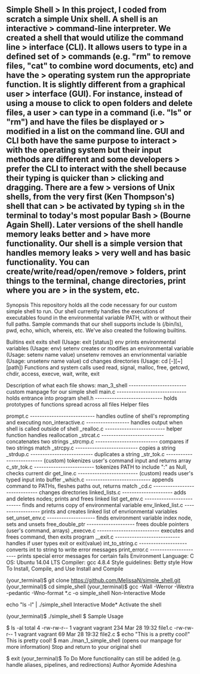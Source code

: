 ## Simple Shell > In this project, I coded from scratch a simple Unix shell. A shell is an interactive > command-line interpreter. We created a shell that would utilize the command line > interface (CLI). It allows users to type in a defined set of > commands (e.g. "rm" to remove files, "cat" to combine word documents, etc) and have the > operating system run the appropriate function. It is slightly different from a graphical user > interface (GUI). For instance, instead of using a mouse to click to open folders and delete files, a user > can type in a command (i.e. "ls" or "rm") and have the files be displayed or > modified in a list on the command line. GUI and CLI both have the same purpose to interact > with the operating system but their input methods are different and some developers > prefer the CLI to interact with the shell because their typing is quicker than > clicking and dragging. There are a few > versions of Unix shells, from the very first (Ken Thompson's) shell that can > be activated by typing ```sh``` in the terminal to today's most popular Bash > (Bourne Again Shell). Later versions of the shell handle memory leaks better and > have more functionality. Our shell is a simple version that handles memory leaks > very well and has basic functionality. You can create/write/read/open/remove > folders, print things to the terminal, change directories, print where you are > in the system, etc.
Synopsis
This repository holds all the code necessary for our custom simple shell to run. Our shell currently handles the executions of executables found in the environmental variable PATH, with or without their full paths. Sample commands that our shell supports include ls (/bin/ls), pwd, echo, which, whereis, etc. We've also created the following builtins.

Builtins
exit exits shell (Usage: exit [status])
env prints environmental variables (Usage: env)
setenv creates or modifies an environmental variable (Usage: setenv name value)
unsetenv removes an envrionmental variable (Usage: unsetenv name value)
cd changes directories (Usage: cd [-][~][path])
Functions and system calls used
read, signal, malloc, free, getcwd, chdir, access, execve, wait, write, exit

Description of what each file shows:
man_3_shell ------------------------ custom manpage for our simple shell
main.c ----------------------------- holds entrance into program
shell.h ---------------------------- holds prototypes of functions spread across all files
Helper files

prompt.c --------------------------- handles outline of shell's reprompting and executing
non_interactive.c ------------------ handles output when shell is called outside of shell
_realloc.c ------------------------- helper function handles reallocation
_strcat.c -------------------------- concatenates two strings
_strcmp.c -------------------------- compares if two strings match
_strcpy.c -------------------------- copies a string
_strdup.c -------------------------- duplicates a string
_str_tok.c -------------------------- (custom) tokenizes user's command input and returns array
c_str_tok.c ------------------------- tokenizes PATH to include ":" as Null, checks current dir
get_line.c ------------------------- (custom) reads user's typed input into buffer
_which.c --------------------------- appends command to PATHs, fleshes paths out, returns match
_cd.c ------------------------------ changes directories
linked_lists.c --------------------- adds and deletes nodes; prints and frees linked list
get_env.c -------------------------- finds and returns copy of environmental variable
env_linked_list.c ------------------ prints and creates linked list of envrionmental variables
set_unset_env.c -------------------- finds environment variable index node, sets and unsets
free_double_ptr -------------------- frees double pointers (user's command, arrays)
_execve.c -------------------------- executes and frees command, then exits program
__exit.c --------------------------- handles if user types exit or exit(value)
int_to_string.c -------------------- converts int to string to write error messages
print_error.c ---------------------- prints special error messages for certain fails
Environment
Language: C
OS: Ubuntu 14.04 LTS
Compiler: gcc 4.8.4
Style guidelines: Betty style
How To Install, Compile, and Use
Install and Compile

(your_terminal)$ git clone https://github.com/MelissaN/simple_shell.git
(your_terminal)$ cd simple_shell
(your_terminal)$ gcc -Wall -Werror -Wextra -pedantic -Wno-format *.c -o simple_shell
Non-Interactive Mode

echo "ls -l" | ./simple_shell
Interactive Mode* Activate the shell

(your_terminal)$ ./simple_shell
$
Sample Usage

$ ls -al
total 4
-rw-rw-r-- 1 vagrant vagrant   234 Mar 28 19:32 file1.c
-rw-rw-r-- 1 vagrant vagrant    69 Mar 28 19:32 file2.c
$ echo "This is a pretty cool!"
This is pretty cool!
$ man ./man_1_simple_shell (opens our manpage for more information)
Stop and return to your original shell

$ exit
(your_terminal)$
To Do
More functionality can still be added (e.g. handle aliases, pipelines, and redirections)
Author
Ayomide Adeshina

